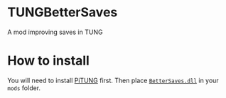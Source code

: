 # TUNGBetterSaves
A mod improving saves in TUNG

# How to install
You will need to install [PiTUNG](https://github.com/pipe01/PiTUNG) first. Then place [```BetterSaves.dll```](https://github.com/Stenodyon/TUNGBetterSaves/releases) in your ```mods``` folder.
